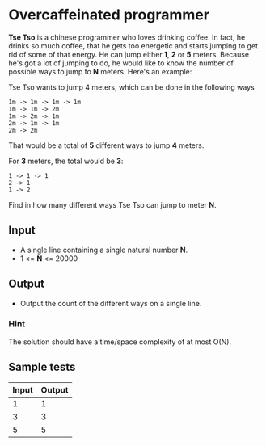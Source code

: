 # Overcaffeinated programmer

**Tse Tso** is a chinese programmer who loves drinking coffee. In fact, he drinks so much coffee, that he gets too energetic and starts jumping to get rid of some of that energy. He can jump either **1**, **2** or **5** meters. Because he's got a lot of jumping to do, he would like to know the number of possible ways to jump to **N** meters. Here's an example:

Tse Tso wants to jump 4 meters, which can be done in the following ways
```
1m -> 1m -> 1m -> 1m
1m -> 1m -> 2m
1m -> 2m -> 1m
2m -> 1m -> 1m
2m -> 2m
```

That would be a total of **5** different ways to jump **4** meters.

For **3** meters, the total would be **3**:

```
1 -> 1 -> 1
2 -> 1
1 -> 2
```

Find in how many different ways Tse Tso can jump to meter **N**.

## Input
- A single line containing a single natural number **N**.
- 1 <= **N** <= 20000

## Output
- Output the count of the different ways on a single line.

### Hint
The solution should have a time/space complexity of at most O(N).

## Sample tests
| Input | Output |
|:------|:-------|
| 1     | 1      |
| 3     | 3      |
| 5     | 5      |
